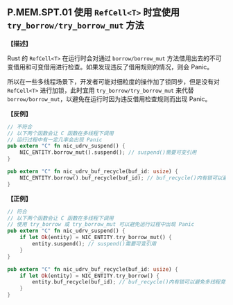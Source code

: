 ## P.MEM.SPT.01 使用 `RefCell<T>` 时宜使用 `try_borrow/try_borrow_mut` 方法

**【描述】**

Rust 的 `RefCell<T>` 在运行时会对通过 `borrow/borrow_mut` 方法借用出去的不可变借用和可变借用进行检查。如果发现违反了借用规则的情况，则会 Panic。

所以在一些多线程场景下，开发者可能对细粒度的操作加了锁同步，但是没有对 `RefCell<T>` 进行加锁，此时宜用 `try_borrow/try_borrow_mut` 来代替
`borrow/borrow_mut`，以避免在运行时因为违反借用检查规则而出现 Panic。

**【反例】**

```rust
// 不符合
// 以下两个函数会让 C 函数在多线程下调用
// 运行过程中有一定几率会出现 Panic
pub extern "C" fn nic_udrv_suspend() {
    NIC_ENTITY.borrow_mut().suspend(); // suspend()需要可变引用
}

pub extern "C" fn nic_udrv_buf_recycle(buf_id: usize) {
    NIC_ENTITY.borrow().buf_recycle(buf_id); // buf_recycle()内有锁可以避免多线程竞争
}
```

**【正例】**

```rust
// 符合
// 以下两个函数会让 C 函数在多线程下调用
// 使用 try_borrow 或 try_borrow_mut 可以避免运行过程中出现 Panic
pub extern "C" fn nic_udrv_suspend() {
    if let Ok(entity) = NIC_ENTITY.try_borrow_mut() {
        entity.suspend(); // suspend()需要可变引用
    }
}

pub extern "C" fn nic_udrv_buf_recycle(buf_id: usize) {
    if let Ok(entity) = NIC_ENTITY.try_borrow() {
        entity.buf_recycle(buf_id); // buf_recycle()内有锁可以避免多线程竞争
    }
}
```
